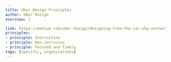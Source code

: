 ```yaml
---
title: Uber Design Principles
author: Uber Design
overview: |

link: https://medium.com/uber-design/designing-from-the-car-why-context-matters-a5e03fa2b744
principles:
- principle: Instructive
- principle: Non-intrusive
- principle: Focused and Timely
tags: [specific, organisations]
---
```

